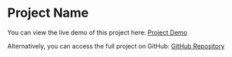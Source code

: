 # Project Name

You can view the live demo of this project here: [Project Demo](https://num-solver.netlify.app)

Alternatively, you can access the full project on GitHub: [GitHub Repository](https://github.com/ayushkp2/CALCULATOR)
